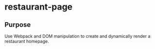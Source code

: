 # restaurant-page

## Purpose

Use Webpack and DOM manipulation to create and dynamically render a restaurant homepage.